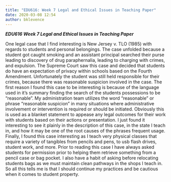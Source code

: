 ```yaml
---
title: "EDU616: Week 7 Legal and Ethical Issues in Teaching Paper"
date: 2020-03-08 12:54
author: bklevence
---
```


***EDU616 Week 7 Legal and Ethical Issues in Teaching Paper***

One legal case that I find interesting is New Jersey v. TLO (1985) with regards to students and personal belongings. The case unfolded because a student got caught smoking and an assistant principal searched their purse leading to discovery of drug paraphernalia, leading to charging with crimes, and expulsion. The Supreme Court saw this case and decided that students do have an expectation of privacy within schools based on the Fourth Amendment. Unfortunately the student was still held responsible for their crimes, because there was reasonable suspicion involved in the case.
The first reason I found this case to be interesting is because of the language used in it’s summary finding the search of the students possessions to be “reasonable”. My administration team utilizes the word “reasonable” or phrase “reasonable suspicion” in many situations where administrative involvement or intervention is required or should be initiated. Obviously this is used as a blanket statement to appease any legal outcomes for their work with students based on their actions or presentation. I just found it interesting to see it plainly in the description of this case, in the state I teach in, and how it may be one of the root causes of the phrases frequent usage.
Finally, I found this case interesting as I teach very physical classes that require a variety of tangibles from pencils and pens, to usb flash drives, student work, and more. Prior to reading this case I have always asked students for permission prior to helping them retrieve something from a pencil case or bag pocket. I also have a habit of asking before relocating students bags as we must maintain clean pathways in the shops I teach in. So all this tells me is that I should continue my practices and be cautious when it comes to student property.
